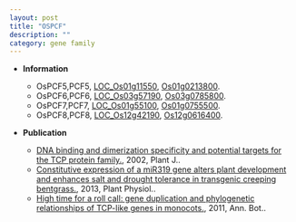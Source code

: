 ```yaml
---
layout: post
title: "OSPCF"
description: ""
category: gene family
---
```


* **Information**  
    + OsPCF5,PCF5, [LOC_Os01g11550](http://rice.plantbiology.msu.edu/cgi-bin/ORF_infopage.cgi?orf=LOC_Os01g11550), [Os01g0213800](http://rapdb.dna.affrc.go.jp/viewer/gbrowse_details/irgsp1?name=Os01g0213800).
    + OsPCF6,PCF6, [LOC_Os03g57190](http://rice.plantbiology.msu.edu/cgi-bin/ORF_infopage.cgi?orf=LOC_Os03g57190), [Os03g0785800](http://rapdb.dna.affrc.go.jp/viewer/gbrowse_details/irgsp1?name=Os03g0785800).
    + OsPCF7,PCF7, [LOC_Os01g55100](http://rice.plantbiology.msu.edu/cgi-bin/ORF_infopage.cgi?orf=LOC_Os01g55100), [Os01g0755500](http://rapdb.dna.affrc.go.jp/viewer/gbrowse_details/irgsp1?name=Os01g0755500).
    + OsPCF8,PCF8, [LOC_Os12g42190](http://rice.plantbiology.msu.edu/cgi-bin/ORF_infopage.cgi?orf=LOC_Os12g42190), [Os12g0616400](http://rapdb.dna.affrc.go.jp/viewer/gbrowse_details/irgsp1?name=Os12g0616400).

* **Publication**  
    + [DNA binding and dimerization specificity and potential targets for the TCP protein family.](http://www.ncbi.nlm.nih.gov/pubmed?term=DNA+binding+and+dimerization+specificity+and+potential+targets+for+the+TCP+protein+family.%5BTitle%5D), 2002, Plant J..
    + [Constitutive expression of a miR319 gene alters plant development and enhances salt and drought tolerance in transgenic creeping bentgrass.](http://www.ncbi.nlm.nih.gov/pubmed?term=Constitutive+expression+of+a+miR319+gene+alters+plant+development+and+enhances+salt+and+drought+tolerance+in+transgenic+creeping+bentgrass.%5BTitle%5D), 2013, Plant Physiol..
    + [High time for a roll call: gene duplication and phylogenetic relationships of TCP-like genes in monocots.](http://www.ncbi.nlm.nih.gov/pubmed?term=High+time+for+a+roll+call:+gene+duplication+and+phylogenetic+relationships+of+TCP-like+genes+in+monocots.%5BTitle%5D), 2011, Ann. Bot..


